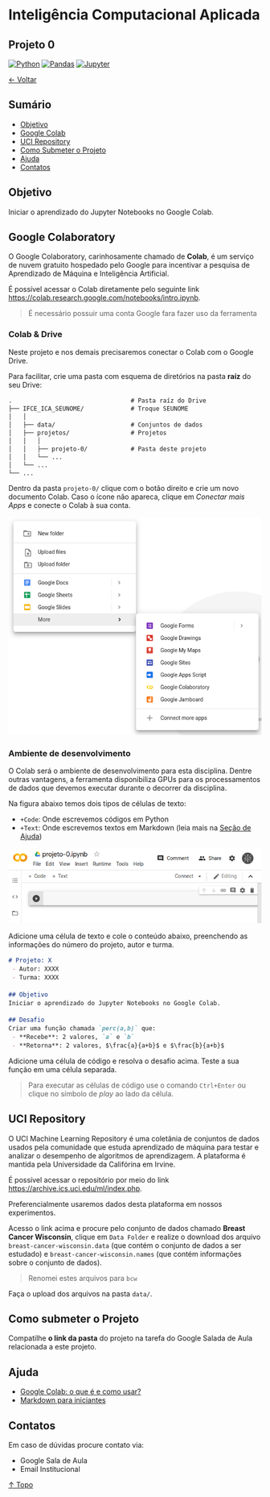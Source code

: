 # Inteligência Computacional Aplicada
## Projeto 0

[![Python](https://img.shields.io/badge/-python-gray?logo=python)](https://www.python.org/)
[![Pandas](https://img.shields.io/badge/-pandas-gray?logo=pandas)](https://pandas.pydata.org/)
[![Jupyter](https://img.shields.io/badge/-jupyter-gray?logo=jupyter)](https://jupyter.org/)

[← Voltar](../README.md)

## Sumário

- [Objetivo](#objetivo)
- [Google Colab](#google-colaboratory)
- [UCI Repository](#uci-repository)
- [Como Submeter o Projeto](#como-submeter-o-projeto)
- [Ajuda](#ajuda)
- [Contatos](#contatos)

## Objetivo
Iniciar o aprendizado do Jupyter Notebooks no Google Colab.

## Google Colaboratory
O Google Colaboratory, carinhosamente chamado de **Colab**, é um serviço de nuvem gratuito hospedado pelo Google para incentivar a pesquisa de Aprendizado de Máquina e Inteligência Artificial.

É possível acessar o Colab diretamente pelo seguinte link https://colab.research.google.com/notebooks/intro.ipynb.

> É necessário possuir uma conta Google fara fazer uso da ferramenta

### Colab & Drive

Neste projeto e nos demais precisaremos conectar o Colab com o Google Drive. 

Para facilitar, crie uma pasta com esquema de diretórios na pasta **raíz** do seu Drive:

```
.                                 # Pasta raíz do Drive
├── IFCE_ICA_SEUNOME/             # Troque SEUNOME
│   │
│   ├── data/                     # Conjuntos de dados
│   ├── projetos/                 # Projetos
│   │   │
│   │   ├── projeto-0/            # Pasta deste projeto
│   │   └── ...
│   └── ...
└── ...
```

Dentro da pasta `projeto-0/` clique com o botão direito e crie um novo documento Colab. Caso o ícone não apareca, clique em *Conectar mais Apps* e conecte o Colab à sua conta.

![NewColabFile](img/colab-1.png)

### Ambiente de desenvolvimento

O Colab será o ambiente de desenvolvimento para esta disciplina. Dentre outras vantagens, a ferramenta disponibiliza GPUs para os processamentos de dados que devemos executar durante o decorrer da disciplina.

Na figura abaixo temos dois tipos de células de texto:
 - `+Code`: Onde escrevemos códigos em Python
 - `+Text`: Onde escrevemos textos em Markdown (leia mais na [Seção de Ajuda](#ajuda))

![NewColabFile](img/colab-2.png)

Adicione uma célula de texto e cole o conteúdo abaixo, preenchendo as informações do número do projeto, autor e turma.

```md
# Projeto: X
 - Autor: XXXX
 - Turma: XXXX

## Objetivo
Iniciar o aprendizado do Jupyter Notebooks no Google Colab.

## Desafio
Criar uma função chamada `perc(a,b)` que:
 - **Recebe**: 2 valores, `a` e `b`
 - **Retorna**: 2 valores, $\frac{a}{a+b}$ e $\frac{b}{a+b}$
```

Adicione uma célula de código e resolva o desafio acima. Teste a sua função em uma célula separada.

> Para executar as células de código use o comando `Ctrl+Enter` ou clique no símbolo de *play* ao lado da célula.


## UCI Repository

O UCI Machine Learning Repository é uma coletânia de conjuntos de dados usados pela comunidade que estuda aprendizado de máquina para testar e analizar o desempenho de algoritmos de aprendizagem. A plataforma é mantida pela Universidade da Califórina em Irvine.

É possível acessar o repositório por meio do link https://archive.ics.uci.edu/ml/index.php.

Preferencialmente usaremos dados desta plataforma em nossos experimentos.

Acesso o link acima e procure pelo conjunto de dados chamado **Breast Cancer Wisconsin**, clique em `Data Folder` e realize o download dos arquivo `breast-cancer-wisconsin.data` (que contém o conjunto de dados a ser estudado) e `breast-cancer-wisconsin.names` (que contém informações sobre o conjunto de dados).

> Renomei estes arquivos para `bcw`

Faça o upload dos arquivos na pasta `data/`. 

## Como submeter o Projeto

Compatilhe **o link da pasta** do projeto na tarefa do Google Salada de Aula relacionada a este projeto.

## Ajuda

- [Google Colab: o que é e como usar?](https://www.alura.com.br/artigos/google-colab-o-que-e-e-como-usar)
 - [Markdown para iniciantes](https://produtive.me/guia/markdown-um-guia-para-iniciantes/)

## Contatos

Em caso de dúvidas procure contato via:
 - Google Sala de Aula
 - Email Institucional

[↑ Topo](#inteligência-computacional-aplicada)